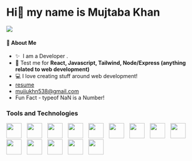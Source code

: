 <h1>Hi👋 my name is Mujtaba Khan</h1>

![](https://komarev.com/ghpvc/?username=mujtbkhn)


#### 👾 About Me
- ✨ &nbsp;I am a Developer .
- 🤡 Test me for **React, Javascript, Tailwind, Node/Express (anything related to web development)**
- 💻 I love creating stuff around web development!
- [resume](https://drive.google.com/file/d/1kMpPYaB-YXx2wePkWkG0X9AMP-Ub2ScG/view?usp=sharing)
- [mujjukhn538@gmail.com](mailto:mujjukhn538@gmail.com)
- Fun Fact - typeof NaN is a Number!

<h3 align="left">Tools and Technologies</h3>

<p align="left">
<img width="40px" style="padding-right: 10px;" src="https://skillicons.dev/icons?i=js"  />
<img width="40px" style="padding-right: 10px;" src="https://skillicons.dev/icons?i=html"  />
<img width="40px" style="padding-right: 10px;" src="https://skillicons.dev/icons?i=css"  />
<img width="40px" style="padding-right: 10px;" src="https://skillicons.dev/icons?i=bootstrap"  />
<img width="40px" style="padding-right: 10px;" src="https://skillicons.dev/icons?i=express"  />
<img width="40px" style="padding-right: 10px;" src="https://skillicons.dev/icons?i=git"  />
<img width="40px" style="padding-right: 10px;" src="https://skillicons.dev/icons?i=github"  />
<img width="40px" style="padding-right: 10px;" src="https://skillicons.dev/icons?i=mongodb"  />
<img width="40px" style="padding-right: 10px;" src="https://skillicons.dev/icons?i=react"  />
<img width="40px" style="padding-right: 10px;" src="https://skillicons.dev/icons?i=tailwind"  />
<img width="40px" style="padding-right: 10px;" src="https://skillicons.dev/icons?i=vscode"  />
<img width="40px" style="padding-right: 10px;" src="https://skillicons.dev/icons?i=nodejs"  />
<img width="40px" style="padding-right: 10px;" src="https://skillicons.dev/icons?i=postman"  />
<img width="40px" style="padding-right: 10px;" src="https://skillicons.dev/icons?i=redux"  />

</p>


